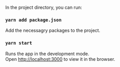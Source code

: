 In the project directory, you can run:

### `yarn add package.json`

Add the necessagry packages to the project.<br>

### `yarn start`

Runs the app in the development mode.<br>
Open [http://localhost:3000](http://localhost:3000) to view it in the browser.


